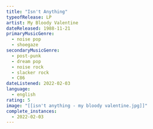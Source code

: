 ```yaml
---
title: "Isn't Anything"
typeofRelease: LP
artist: My Bloody Valentine
dateReleased: 1988-11-21
primaryMusicGenre:
  - noise pop
  - shoegaze
secondaryMusicGenre:
  - post-punk
  - dream pop
  - noise rock
  - slacker rock
  - C86
dateListened: 2022-02-03
language:
  - english
rating: 5
image: "[[isn't anything - my bloody valentine.jpg]]"
complete_instances:
  - 2022-02-03
---
```


